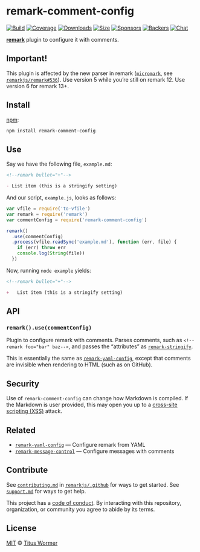 # remark-comment-config

[![Build][build-badge]][build]
[![Coverage][coverage-badge]][coverage]
[![Downloads][downloads-badge]][downloads]
[![Size][size-badge]][size]
[![Sponsors][sponsors-badge]][collective]
[![Backers][backers-badge]][collective]
[![Chat][chat-badge]][chat]

[**remark**][remark] plugin to configure it with comments.

## Important!

This plugin is affected by the new parser in remark
([`micromark`](https://github.com/micromark/micromark),
see [`remarkjs/remark#536`](https://github.com/remarkjs/remark/pull/536)).
Use version 5 while you’re still on remark 12.
Use version 6 for remark 13+.

## Install

[npm][]:

```sh
npm install remark-comment-config
```

## Use

Say we have the following file, `example.md`:

```markdown
<!--remark bullet="+"-->

- List item (this is a stringify setting)
```

And our script, `example.js`, looks as follows:

```js
var vfile = require('to-vfile')
var remark = require('remark')
var commentConfig = require('remark-comment-config')

remark()
  .use(commentConfig)
  .process(vfile.readSync('example.md'), function (err, file) {
    if (err) throw err
    console.log(String(file))
  })
```

Now, running `node example` yields:

```markdown
<!--remark bullet="+"-->

+   List item (this is a stringify setting)
```

## API

### `remark().use(commentConfig)`

Plugin to configure remark with comments.
Parses comments, such as `<!--remark foo="bar" baz-->`, and passes the
“attributes” as [`remark-stringify`][stringify-settings].

This is essentially the same as [`remark-yaml-config`][remark-yaml-config],
except that comments are invisible when rendering to HTML (such as on GitHub).

## Security

Use of `remark-comment-config` can change how Markdown is compiled.
If the Markdown is user provided, this may open you up to a
[cross-site scripting (XSS)][xss] attack.

## Related

*   [`remark-yaml-config`][remark-yaml-config]
    — Configure remark from YAML
*   [`remark-message-control`][remark-message-control]
    — Configure messages with comments

## Contribute

See [`contributing.md`][contributing] in [`remarkjs/.github`][health] for ways
to get started.
See [`support.md`][support] for ways to get help.

This project has a [code of conduct][coc].
By interacting with this repository, organization, or community you agree to
abide by its terms.

## License

[MIT][license] © [Titus Wormer][author]

<!-- Definitions -->

[build-badge]: https://github.com/remarkjs/remark-comment-config/workflows/main/badge.svg

[build]: https://github.com/remarkjs/remark-comment-config/actions

[coverage-badge]: https://img.shields.io/codecov/c/github/remarkjs/remark-comment-config.svg

[coverage]: https://codecov.io/github/remarkjs/remark-comment-config

[downloads-badge]: https://img.shields.io/npm/dm/remark-comment-config.svg

[downloads]: https://www.npmjs.com/package/remark-comment-config

[size-badge]: https://img.shields.io/bundlephobia/minzip/remark-comment-config.svg

[size]: https://bundlephobia.com/result?p=remark-comment-config

[sponsors-badge]: https://opencollective.com/unified/sponsors/badge.svg

[backers-badge]: https://opencollective.com/unified/backers/badge.svg

[collective]: https://opencollective.com/unified

[chat-badge]: https://img.shields.io/badge/chat-discussions-success.svg

[chat]: https://github.com/remarkjs/remark/discussions

[npm]: https://docs.npmjs.com/cli/install

[health]: https://github.com/remarkjs/.github

[contributing]: https://github.com/remarkjs/.github/blob/HEAD/contributing.md

[support]: https://github.com/remarkjs/.github/blob/HEAD/support.md

[coc]: https://github.com/remarkjs/.github/blob/HEAD/code-of-conduct.md

[license]: license

[author]: https://wooorm.com

[remark]: https://github.com/remarkjs/remark

[stringify-settings]: https://github.com/remarkjs/remark/blob/HEAD/packages/remark-stringify/readme.md#options

[remark-yaml-config]: https://github.com/remarkjs/remark-yaml-config

[remark-message-control]: https://github.com/remarkjs/remark-message-control

[xss]: https://en.wikipedia.org/wiki/Cross-site_scripting
